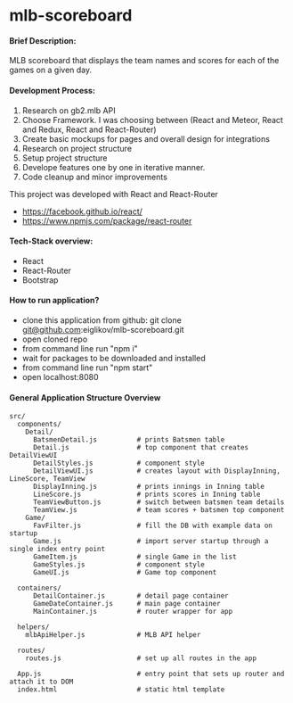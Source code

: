 
# mlb-scoreboard

#### Brief Description:
MLB scoreboard that displays the team names and scores for each of the games on a given day.


#### Development Process:
1. Research on gb2.mlb API
2. Choose Framework. I was choosing between (React and Meteor, React and Redux, React and React-Router)
3. Create basic mockups for pages and overall design for integrations
4. Research on project structure
5. Setup project structure
6. Develope features one by one in iterative manner.
7. Code cleanup and minor improvements

This project was developed with React and React-Router
* https://facebook.github.io/react/
* https://www.npmjs.com/package/react-router



#### Tech-Stack overview:
* React 
* React-Router
* Bootstrap



#### How to run application?

* clone this application from github: git clone git@github.com:eiglikov/mlb-scoreboard.git
* open cloned repo
* from command line run "npm i"
* wait for packages to be downloaded and installed
* from command line run "npm start"
* open localhost:8080



#### General Application Structure Overview


```
src/
  components/
    Detail/
      BatsmenDetail.js          # prints Batsmen table
      Detail.js                 # top component that creates DetailViewUI
      DetailStyles.js           # component style
      DetailViewUI.js           # creates layout with DisplayInning, LineScore, TeamView
      DisplayInning.js          # prints innings in Inning table
      LineScore.js              # prints scores in Inning table
      TeamViewButton.js         # switch between batsmen team details
      TeamView.js               # team scores + batsmen top component
    Game/
      FavFilter.js              # fill the DB with example data on startup
      Game.js                   # import server startup through a single index entry point
      GameItem.js               # single Game in the list
      GameStyles.js             # component style
      GameUI.js                 # Game top component

  containers/
      DetailContainer.js        # detail page container
      GameDateContainer.js      # main page container
      MainContainer.js          # router wrapper for app

  helpers/
    mlbApiHelper.js             # MLB API helper

  routes/
    routes.js                   # set up all routes in the app

  App.js                        # entry point that sets up router and attach it to DOM
  index.html                    # static html template
```
